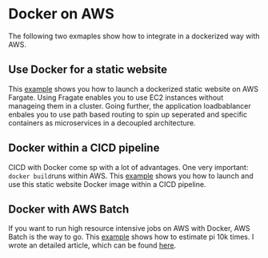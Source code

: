 # Docker on AWS

The following two exmaples show how to integrate in a dockerized way with AWS.

## Use Docker for a static website

This [example](Docker/DockerStaticWebsite/README.MD) shows you how to launch a dockerized static website on AWS Fargate. Using Fragate enables you to use EC2 instances without manageing them in a cluster. Going further, the application loadbablancer enbales you to use path based routing to spin up seperated and specific containers as microservices in a decoupled architecture.

## Docker within a CICD pipeline

CICD with Docker come sp with a lot of advantages. One very important: `docker build`runs within AWS. This [example](Docker/DockerCICD/README.MD) shows you how to launch and use this static website Docker image within a CICD pipeline.

## Docker with AWS Batch

If you want to run high resource intensive jobs on AWS with Docker, AWS Batch is the way to go. This [example](Docker/BatchWorkloads/README.MD) shows how to estimate pi 10k times. I wrote an detailed article, which can be found [here](https://aws-blog.de/2019/06/sound-of-silence-lift-your-heavy-workloads-to-aws-batch-with-docker.html).